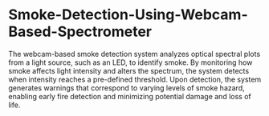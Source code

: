 # Smoke-Detection-Using-Webcam-Based-Spectrometer
The webcam-based smoke detection system analyzes optical spectral plots from a light source, such as an LED, to identify smoke. By monitoring how smoke affects light intensity and alters the spectrum, the system detects when intensity reaches a pre-defined threshold. Upon detection, the system generates warnings that correspond to varying levels of smoke hazard, enabling early fire detection and minimizing potential damage and loss of life.
